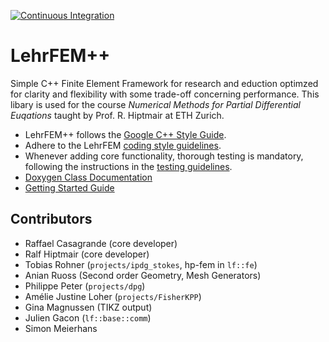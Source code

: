 <!-- [![Build Status](https://github.com/craffael/lehrfempp/workflows/Continuous%20Integration/badge.svg?branch=master)](https://github.com/craffael/lehrfempp/actions) -->

[![Continuous Integration](/actions/workflows/ci.yml/badge.svg?branch=master)](/actions/workflows/ci.yml)

# LehrFEM++
Simple C++ Finite Element Framework for research and eduction optimzed for clarity and
flexibility with some trade-off concerning performance. This libary is used for the course _Numerical Methods for Partial Differential Euqations_ taught by Prof. R. Hiptmair at ETH Zurich.

* LehrFEM++ follows the [Google C++ Style
Guide](https://google.github.io/styleguide/cppguide.html#Naming).
* Adhere to the LehrFEM [coding style
  guidelines](https://github.com/craffael/lehrfempp/wiki/Contribute).
* Whenever adding core functionality, thorough testing is mandatory, following the
  instructions in the [testing
  guidelines](https://github.com/craffael/lehrfempp/wiki/Contribute).
* [Doxygen Class Documentation](https://craffael.github.io/lehrfempp)
* [Getting Started Guide](https://craffael.github.io/lehrfempp/getting_started.html)

## Contributors
- Raffael Casagrande (core developer)
- Ralf Hiptmair (core developer)
- Tobias Rohner (`projects/ipdg_stokes`, hp-fem in `lf::fe`)
- Anian Ruoss (Second order Geometry, Mesh Generators)
- Philippe Peter (`projects/dpg`)
- Amélie Justine Loher (`projects/FisherKPP`)
- Gina Magnussen (TIKZ output)
- Julien Gacon (`lf::base::comm`)
- Simon Meierhans

